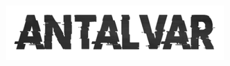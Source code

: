 <img src="/.assets/antalvar_white.png" alt="Imagen clara sobre fondo oscuro" class="dark-theme">
<img src="/.assets/antalvar_black.png" alt="Imagen oscura sobre fondo claro" class="light-theme">

<style>
img.light-theme { display: none; }
@media (prefers-color-scheme: dark) {
    img.light-theme { display: none; }
    img.dark-theme { display: inline; }
}
@media (prefers-color-scheme: light) {
    img.dark-theme { display: none; }
    img.light-theme { display: inline; }
}
</style>
